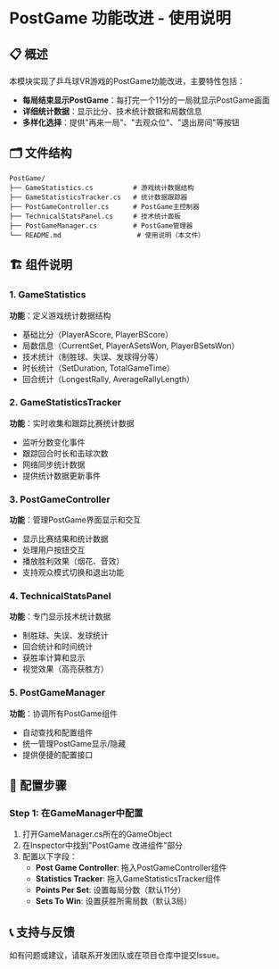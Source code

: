 # PostGame 功能改进 - 使用说明

## 📋 概述

本模块实现了乒乓球VR游戏的PostGame功能改进，主要特性包括：

- **每局结束显示PostGame**：每打完一个11分的一局就显示PostGame画面
- **详细统计数据**：显示比分、技术统计数据和局数信息
- **多样化选择**：提供"再来一局"、"去观众位"、"退出房间"等按钮

## 🗂️ 文件结构

```text
PostGame/
├── GameStatistics.cs          # 游戏统计数据结构
├── GameStatisticsTracker.cs   # 统计数据跟踪器
├── PostGameController.cs      # PostGame主控制器
├── TechnicalStatsPanel.cs     # 技术统计面板
├── PostGameManager.cs         # PostGame管理器
└── README.md                   # 使用说明（本文件）
```

## 🏗️ 组件说明

### 1. GameStatistics

**功能**：定义游戏统计数据结构

- 基础比分（PlayerAScore, PlayerBScore）
- 局数信息（CurrentSet, PlayerASetsWon, PlayerBSetsWon）
- 技术统计（制胜球、失误、发球得分等）
- 时长统计（SetDuration, TotalGameTime）
- 回合统计（LongestRally, AverageRallyLength）

### 2. GameStatisticsTracker

**功能**：实时收集和跟踪比赛统计数据

- 监听分数变化事件
- 跟踪回合时长和击球次数
- 网络同步统计数据
- 提供统计数据更新事件

### 3. PostGameController

**功能**：管理PostGame界面显示和交互

- 显示比赛结果和统计数据
- 处理用户按钮交互
- 播放胜利效果（烟花、音效）
- 支持观众模式切换和退出功能

### 4. TechnicalStatsPanel

**功能**：专门显示技术统计数据

- 制胜球、失误、发球统计
- 回合统计和时间统计
- 获胜率计算和显示
- 视觉效果（高亮获胜方）

### 5. PostGameManager

**功能**：协调所有PostGame组件

- 自动查找和配置组件
- 统一管理PostGame显示/隐藏
- 提供便捷的配置接口

## 🔧 配置步骤

### Step 1: 在GameManager中配置

1. 打开GameManager.cs所在的GameObject
2. 在Inspector中找到"PostGame 改进组件"部分
3. 配置以下字段：
   - **Post Game Controller**: 拖入PostGameController组件
   - **Statistics Tracker**: 拖入GameStatisticsTracker组件
   - **Points Per Set**: 设置每局分数（默认11分）
   - **Sets To Win**: 设置获胜所需局数（默认3局）

## 📞 支持与反馈

如有问题或建议，请联系开发团队或在项目仓库中提交Issue。

